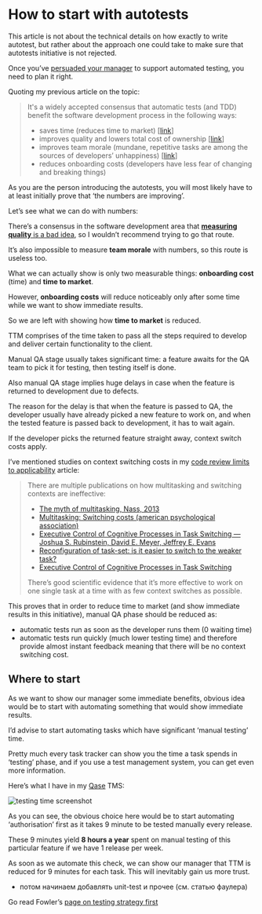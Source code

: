 # How to start with autotests

This article is not about the technical details on how exactly to write autotest, but rather about the approach one could take to make sure that autotests initiative is not rejected.

Once you’ve [persuaded your manager](tests-persuasion.md) to support automated testing, you need to plan it right.

Quoting my previous article on the topic:

> It's a widely accepted consensus that automatic tests (and TDD) benefit the software development process in the following ways:
>
> - saves time (reduces time to market) [[link](https://www.techwell.com/sites/default/files/articles/XDD6027filelistfilename1_0.pdf)]
> - improves quality and lowers total cost of ownership [[link](https://martinfowler.com/articles/is-quality-worth-cost.html)]
> - improves team morale (mundane, repetitive tasks are among the sources of developers’ unhappiness) [[link](https://github.com/sharovatov/teamlead/blob/master/articles/happiness.md)]
> - reduces onboarding costs (developers have less fear of changing and breaking things)

As you are the person introducing the autotests, you will most likely have to at least initially prove that ‘the numbers are improving’.

Let’s see what we can do with numbers:

There’s a consensus in the software development area that [**measuring quality** is a bad idea](https://www.satisfice.com/blog/archives/487091), so I wouldn’t recommend trying to go that route.

It’s also impossible to measure **team morale** with numbers, so this route is useless too.

What we can actually show is only two measurable things: **onboarding cost** (time) and **time to market**.

However, **onboarding costs** will reduce noticeably only after some time while we want to show immediate results.

So we are left with showing how **time to market** is reduced.

TTM comprises of the time taken to pass all the steps required to develop and deliver certain functionality to the client.

Manual QA stage usually takes significant time: a feature awaits for the QA team to pick it for testing, then testing itself is done.

Also manual QA stage implies huge delays in case when the feature is returned to development due to defects.

The reason for the delay is that when the feature is passed to QA, the developer usually have already picked a new feature to work on, and when the tested feature is passed back to development, it has to wait again.

If the developer picks the returned feature straight away, context switch costs apply.

I’ve mentioned studies on context switching costs in my [code review limits to applicability](https://hackernoon.com/code-review-its-bad-expensive-and-ineffective-in-most-cases) article:

> There are multiple publications on how multitasking and switching contexts are ineffective:
>
> - [The myth of multitasking, Nass, 2013](https://www.npr.org/2013/05/10/182861382/the-myth-of-multitasking)
> - [Multitasking: Switching costs (american psychological association)](https://www.apa.org/research/action/multitask)
> - [Executive Control of Cognitive Processes in Task Switching — Joshua S. Rubinstein, David E. Meyer, Jeffrey E. Evans](https://www.apa.org/pubs/journals/releases/xhp274763.pdf)
> - [Reconfiguration of task-set: is it easier to switch to the weaker task?](https://pubmed.ncbi.nlm.nih.gov/11004879/)
> - [Executive Control of Cognitive Processes in Task Switching](https://www.apa.org/pubs/journals/releases/xhp274763.pdf)
>
> There’s good scientific evidence that it’s more effective to work on one single task at a time with as few context switches as possible.

This proves that in order to reduce time to market (and show immediate results in this initiative),  manual QA phase should be reduced as:
- automatic tests run as soon as the developer runs them (0 waiting time)
- automatic tests run quickly (much lower testing time) and therefore provide almost instant feedback meaning that there will be no context switching cost.

## Where to start

As we want to show our manager some immediate benefits, obvious idea would be to start with automating something that would show immediate results.

I’d advise to start automating tasks which have significant ‘manual testing’ time.

Pretty much every task tracker can show you the time a task spends in ‘testing’ phase, and if you use a test management system, you can get even more information.

Here’s what I have in my [Qase](https://qase.io) TMS:

![testing time screenshot](https://github.com/sharovatov/teamlead/blob/master/articles/testing-time.PNG?raw=true)

As you can see, the obvious choice here would be to start automating ‘authorisation’ first as it takes 9 minute to be tested manually every release.

These 9 minutes yield **8 hours a year** spent on manual testing of this particular feature if we have 1 release per week.

As soon as we automate this check, we can show our manager that TTM is reduced for 9 minutes for each task. This will inevitably gain us more trust.



- потом начинаем добавлять unit-test и прочее (см. статью фаулера)

Go read Fowler’s [page on testing strategy first](https://martinfowler.com/articles/practical-test-pyramid.html)


